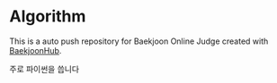 # Algorithm
This is a auto push repository for Baekjoon Online Judge created with [BaekjoonHub](https://github.com/BaekjoonHub/BaekjoonHub).

주로 파이썬을 씁니다
